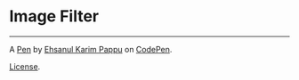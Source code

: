 # Image Filter
---------------


A [Pen](https://codepen.io/ehsanul-karim-pappu/pen/QWyBXrR) by [Ehsanul Karim Pappu](https://codepen.io/ehsanul-karim-pappu) on [CodePen](https://codepen.io).

[License](https://codepen.io/ehsanul-karim-pappu/pen/QWyBXrR/license).